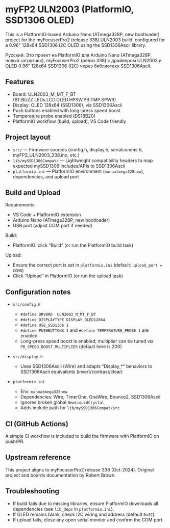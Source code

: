 # myFP2 ULN2003 (PlatformIO, SSD1306 OLED)

This is a PlatformIO-based Arduino Nano (ATmega328P, new bootloader) project for the myFocuserPro2 (release 338) ULN2003 build, configured for a 0.96" 128x64 SSD1306 I2C OLED using the SSD1306Ascii library.

Русский: Это проект на PlatformIO для Arduino Nano (ATmega328P, новый загрузчик), myFocuserPro2 (релиз 338) с драйвером ULN2003 и OLED 0.96" 128x64 SSD1306 (I2C) через библиотеку SSD1306Ascii.

## Features
- Board: ULN2003_M_MT_F_BT (BT.BUZZ.LEDs.LCD.OLED.HPSW.PB.TMP.SPWR)
- Display: OLED 128x64 (SSD1306), via SSD1306Ascii
- Push buttons enabled with long-press speed boost
- Temperature probe enabled (DS18B20)
- PlatformIO workflow (build, upload), VS Code friendly

## Project layout
- `src/` — Firmware sources (config.h, display.h, serialcomms.h, myFP2_ULN2003_338.ino, etc.)
- `lib/mySSD1306Compat/` — Lightweight compatibility headers to map expected mySSD1306 includes/APIs to SSD1306Ascii
- `platformio.ini` — PlatformIO environment (`nanoatmega328new`), dependencies, and upload port

## Build and Upload

Requirements:
- VS Code + PlatformIO extension
- Arduino Nano (ATmega328P, new bootloader)
- USB port (adjust COM port if needed)

Build:
- PlatformIO: click “Build” (or run the PlatformIO build task)

Upload:
- Ensure the correct port is set in `platformio.ini` (default: `upload_port = COM8`)
- Click “Upload” in PlatformIO (or run the upload task)

## Configuration notes
- `src/config.h`
  - `#define DRVBRD  ULN2003_M_MT_F_BT`
  - `#define DISPLAYTYPE DISPLAY_OLED12864`
  - `#define USE_SSD1306 1`
  - `#define PUSHBUTTONS 1` and `#define TEMPERATURE_PROBE 1` are enabled
  - Long-press speed boost is enabled; multiplier can be tuned via `PB_SPEED_BOOST_MULTIPLIER` (default here is 200)

- `src/display.h`
  - Uses SSD1306Ascii (Wire) and adapts “Display_*” behaviors to SSD1306Ascii equivalents (invert/contrast/clear)

- `platformio.ini`
  - Env: `nanoatmega328new`
  - Dependencies: Wire, TimerOne, OneWire, Bounce2, SSD1306Ascii
  - Ignores broken global `NewLiquidCrystal`
  - Adds include path for `lib/mySSD1306Compat/src`

## CI (GitHub Actions)
A simple CI workflow is included to build the firmware with PlatformIO on push/PR.

## Upstream reference
This project aligns to myFocuserPro2 release 338 (Oct-2024). Original project and boards documentation by Robert Brown.

## Troubleshooting
- If build fails due to missing libraries, ensure PlatformIO downloads all dependencies (see `lib_deps` in `platformio.ini`).
- If OLED remains blank, check I2C wiring and address (default `0x3C`).
- If upload fails, close any open serial monitor and confirm the COM port.
